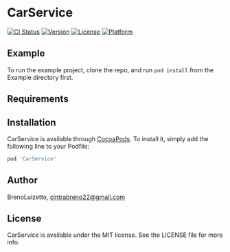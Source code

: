 # CarService

[![CI Status](https://img.shields.io/travis/BrenoLuizetto/CarService.svg?style=flat)](https://travis-ci.org/BrenoLuizetto/CarService)
[![Version](https://img.shields.io/cocoapods/v/CarService.svg?style=flat)](https://cocoapods.org/pods/CarService)
[![License](https://img.shields.io/cocoapods/l/CarService.svg?style=flat)](https://cocoapods.org/pods/CarService)
[![Platform](https://img.shields.io/cocoapods/p/CarService.svg?style=flat)](https://cocoapods.org/pods/CarService)

## Example

To run the example project, clone the repo, and run `pod install` from the Example directory first.

## Requirements

## Installation

CarService is available through [CocoaPods](https://cocoapods.org). To install
it, simply add the following line to your Podfile:

```ruby
pod 'CarService'
```

## Author

BrenoLuizetto, cintrabreno22@gmail.com

## License

CarService is available under the MIT license. See the LICENSE file for more info.
